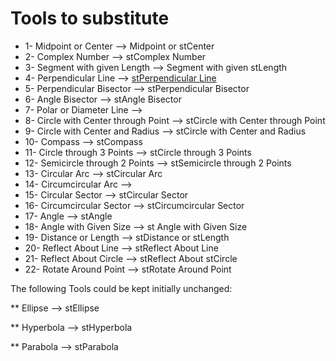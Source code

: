 # Tools to substitute
* 1-  Midpoint or Center  -->  Midpoint or stCenter  
* 2-  Complex Number  -->  stComplex Number  
* 3-  Segment with given Length  -->  Segment with given stLength
* 4-  Perpendicular Line  -->  [stPerpendicular Line](https://github.com/probaxeoxebra/probaMinkoski/blob/master/Ferramentas/FerramentasMink/04_Perpendicular_Line.md)
* 5-  Perpendicular Bisector  -->  stPerpendicular Bisector
* 6-  Angle Bisector  -->  stAngle Bisector  
* 7-  Polar or Diameter Line  -->  
* 8-  Circle with Center through Point  -->  stCircle with Center through Point
* 9-  Circle with Center and Radius  -->  stCircle with Center and Radius 
* 10- Compass  -->   stCompass  
* 11- Circle through 3 Points  -->  stCircle through 3 Points  
* 12- Semicircle through 2 Points  -->  stSemicircle through 2 Points  
* 13- Circular Arc  -->  stCircular Arc  
* 14- Circumcircular Arc  -->  
* 15- Circular Sector  -->  stCircular Sector  
* 16- Circumcircular Sector  -->  stCircumcircular Sector  
* 17- Angle  -->  stAngle  
* 18- Angle with Given Size  --> st Angle with Given Size  
* 19- Distance or Length  -->  stDistance or stLength  
* 20- Reflect About Line  -->  stReflect About Line  
* 21- Reflect About Circle  -->  stReflect About stCircle 
* 22- Rotate Around Point  -->  stRotate Around Point  

 The following Tools could be kept initially unchanged: 

**   Ellipse  -->   stEllipse  
  
  **   Hyperbola  -->  stHyperbola  
  
  **   Parabola  -->  stParabola  
